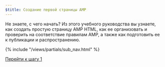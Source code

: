 ```yaml
---
$title: Создание первой страницы AMP
---
```


Не знаете, с чего начать? Из этого учебного руководства вы узнаете, как создать простую страницу AMP HTML, как ее организовать и проверить на соответствие правилам AMP, а также как подготовить ее к публикации и распространению.

{% include "/views/partials/sub_nav.html" %}

<a class="button go-button" href="/ru/docs/tutorials/create/basic_markup.html">Перейти к шагу 1</a>